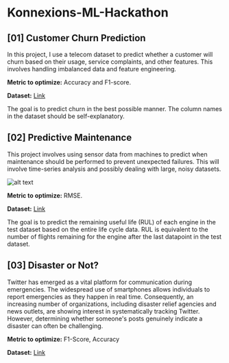 # Konnexions-ML-Hackathon

## [01] Customer Churn Prediction

In this project, I use a telecom dataset to predict whether a customer will churn based on their usage, service complaints, and other features. This involves handling imbalanced data and feature engineering.

**Metric to optimize:** Accuracy and F1-score.

**Dataset:** [Link](https://github.com/ABHIJEET-KUMAR-XdYZg/Konnexions-ML-Hackathon/tree/main/dataset)

The goal is to predict churn in the best possible manner. The column names in the dataset should be self-explanatory.

## [02] Predictive Maintenance

This project involves using sensor data from machines to predict when maintenance should be performed to prevent unexpected failures. This will involve time-series analysis and possibly dealing with large, noisy datasets.

![alt text](https://annimukherjee.notion.site/signed/https%3A%2F%2Fprod-files-secure.s3.us-west-2.amazonaws.com%2Ff0b8500e-ad88-491f-98be-436e9e38a887%2F2b593013-780b-4ce6-92c5-148715a4842a%2FUntitled.png?table=block&id=6fa9b74d-cba9-4b69-84bb-f284ec17cc00&spaceId=f0b8500e-ad88-491f-98be-436e9e38a887&name=Untitled.png&cache=v2)

**Metric to optimize:** RMSE.

**Dataset:** [Link](https://github.com/ABHIJEET-KUMAR-XdYZg/Konnexions-ML-Hackathon/tree/main/dataset)

The goal is to predict the remaining useful life (RUL) of each engine in the test dataset based on the entire life cycle data. RUL is equivalent to the number of flights remaining for the engine after the last datapoint in the test dataset.

## [03] Disaster or Not?

Twitter has emerged as a vital platform for communication during emergencies. The widespread use of smartphones allows individuals to report emergencies as they happen in real time. Consequently, an increasing number of organizations, including disaster relief agencies and news outlets, are showing interest in systematically tracking Twitter. However, determining whether someone's posts genuinely indicate a disaster can often be challenging.

**Metric to optimize:** F1-Score, Accuracy

**Dataset:** [Link](https://github.com/ABHIJEET-KUMAR-XdYZg/Konnexions-ML-Hackathon/tree/main/dataset)
